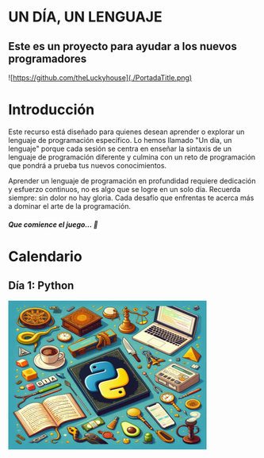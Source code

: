 # UN DÍA, UN LENGUAJE
## Este es un proyecto para ayudar a los nuevos programadores

![https://github.com/theLuckyhouse](./PortadaTitle.png)

# Introducción
Este recurso está diseñado para quienes desean aprender o explorar un lenguaje de programación específico. Lo hemos llamado "Un día, un lenguaje" porque cada sesión se centra en enseñar la sintaxis de un lenguaje de programación diferente y culmina con un reto de programación que pondrá a prueba tus nuevos conocimientos.

Aprender un lenguaje de programación en profundidad requiere dedicación y esfuerzo continuos, no es algo que se logre en un solo día.
Recuerda siempre: sin dolor no hay gloria. Cada desafío que enfrentas te acerca más a dominar el arte de la programación.
##### Que comience el juego... :ghost:

# Calendario
## Día 1: Python
<img src="https://github.com/theLuckyhouse/one-day-one-language/blob/main/Dia%201%20%23Python/Python.png" alt="Imagen de Python" width="400" height="300" />


